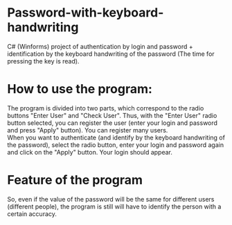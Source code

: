 # Password-with-keyboard-handwriting
C# (Winforms) project of authentication by login and password + identification by the keyboard handwriting of the password (The time for pressing the key is read). 
# How to use the program:
The program is divided into two parts, which correspond to the radio buttons "Enter User" and "Check User".
Thus, with the "Enter User" radio button selected, you can register the user (enter your login and password and press "Apply" button). You can register many users.  
When you want to authenticate (and identify by the keyboard handwriting of the password), select the radio button, enter your login and password again and click on the "Apply" button. Your login should appear.  
# Feature of the program
So, even if the value of the password will be the same for different users (different people), the program is still will have to identify the person with a certain accuracy.


